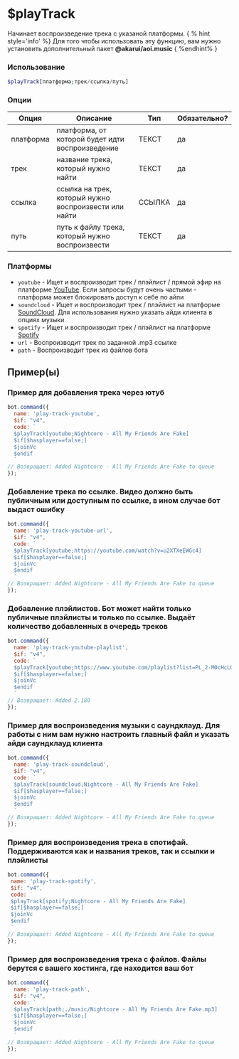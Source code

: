 
# $playTrack

Начинает воспроизведение трека с указаной платформы.
{ % hint style='info' %} Для того чтобы использовать эту функцию, вам нужно установить дополнительный пакет **@akarui/aoi.music** { %endhint% }

### Использование
 
```php
$playTrack[платформа;трек/ссылка/путь]
```

### Опции


| Опция | Описание | Тип | Обязательно? |
|--------|-------------|------|----------|
| платформа | платформа, от которой будет идти воспроизведение | ТЕКСТ | да |
| трек | название трека, который нужно найти | ТЕКСТ | да |
| ссылка | ссылка на трек, который нужно воспроизвести или найти | ССЫЛКА | да |
| путь | путь к файлу трека, который нужно воспроизвести | ТЕКСТ | да |


### Платформы
- `youtube` - Ищет и воспроизводит трек / плэйлист / прямой эфир на платформе [YouTube](https://youtube.com). Если запросы будут очень частыми - платформа может блокировать доступ к себе по айпи
- `soundcloud` - Ищет и воспроизводит трек / плэйлист на платформе [SoundCloud](https://soundcloud.com). Для использования нужно указать айди клиента в опциях музыки
- `spotify` - Ищет и воспроизводит трек / плэйлист на платформе [Spotify](https://spotify.com)
- `url` - Воспроизводит трек по заданной .mp3 ссылке
- `path` - Воспроизводит трек из файлов бота

## Пример(ы)
### Пример для добавления трека через ютуб
```javascript
bot.command({
  name: 'play-track-youtube',
  $if: "v4",
  code: `
  $playTrack[youtube;Nightcore - All My Friends Are Fake]
  $if[$hasplayer==false;]
  $joinVc
  $endif
  `
// Возвращает: Added Nightcore - All My Friends Are Fake to queue
});
```
### Добавление трека по ссылке. Видео должно быть публичным или доступным по ссылке, в ином случае бот выдаст ошибку
```javascript
bot.command({
  name: 'play-track-youtube-url',
  $if: "v4",
  code: `
  $playTrack[youtube;https://youtube.com/watch?v=u2XTXeEWGc4]
  $if[$hasplayer==false;]
  $joinVc
  $endif
  `
// Возвращает: Added Nightcore - All My Friends Are Fake to queue
});
```
### Добавление плэйлистов. Бот может найти только публичные плэйлисты и только по ссылке. Выдаёт количество добавленных в очередь треков
```javascript
bot.command({
  name: 'play-track-youtube-playlist',
  $if: "v4",
  code: `
  $playTrack[youtube;https://www.youtube.com/playlist?list=PL_2-M0cHcLO4PYOoiyq0PxOeHqGlhlnmQ]
  $if[$hasplayer==false;]
  $joinVc
  $endif
  `
// Возвращает: Added 2.180
});
```
 ### Пример для воспроизведения музыки с саундклауд. Для работы с ним вам нужно настроить главный файл и указать айди саундклауд клиента
```javascript
bot.command({
  name: 'play-track-soundcloud',
  $if: "v4",
  code: `
  $playTrack[soundcloud;Nightcore - All My Friends Are Fake]
  $if[$hasplayer==false;]
  $joinVc
  $endif
  `
// Возвращает: Added Nightcore - All My Friends Are Fake to queue
});
```
 ### Пример для воспроизведения трека в спотифай. Поддерживаются как и названия треков, так и ссылки и плэйлисты
 ```javascript
bot.command({
  name: 'play-track-spotify',
  $if: "v4",
  code: `
  $playTrack[spotify;Nightcore - All My Friends Are Fake]
  $if[$hasplayer==false;]
  $joinVc
  $endif
  `
// Возвращает: Added Nightcore - All My Friends Are Fake to queue
});
```
### Пример для воспроизведения трека с файлов. Файлы берутся с вашего хостинга, где находится ваш бот
```javascript
bot.command({
  name: 'play-track-path',
  $if: "v4",
  code: `
  $playTrack[path;./music/Nightcore - All My Friends Are Fake.mp3]
  $if[$hasplayer==false;]
  $joinVc
  $endif
  `
// Возвращает: Added Nightcore - All My Friends Are Fake to queue
});
```
